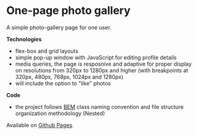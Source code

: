 # One-page photo gallery

A simple photo-gallery page for one user.

**Technologies**

* flex-box and grid layouts
* simple pop-up window with JavaScript for editing profile details
* media queries, the page is resposnive and adaptive for proper display on resolutions from 320px to 1280px and higher (with breakpoints at 320px, 480px, 768px, 1024px and 1280px)
* will include the option to "like" photos

**Code**

* the project follows [BEM](https://en.bem.info/) class naming convention and file structure organization methodology (Nested)

Available on [Github Pages](https://nikamasi.github.io/mesto/).
